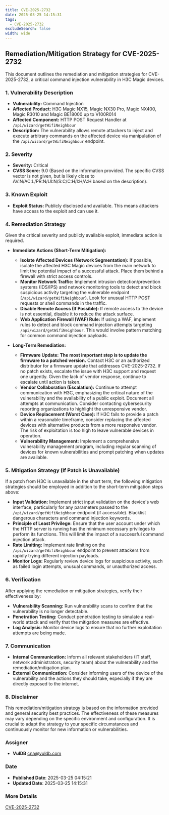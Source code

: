 ```yaml
---
title: CVE-2025-2732
date: 2025-03-25 14:15:31
tags:
  - CVE-2025-2732
excludeSearch: false
width: wide
---
```


## Remediation/Mitigation Strategy for CVE-2025-2732

This document outlines the remediation and mitigation strategies for CVE-2025-2732, a critical command injection vulnerability in H3C Magic devices.

### 1. Vulnerability Description

*   **Vulnerability:** Command Injection
*   **Affected Product:** H3C Magic NX15, Magic NX30 Pro, Magic NX400, Magic R3010 and Magic BE18000 up to V100R014
*   **Affected Component:** HTTP POST Request Handler at `/api/wizard/getWifiNeighbour`
*   **Description:** The vulnerability allows remote attackers to inject and execute arbitrary commands on the affected device via manipulation of the `/api/wizard/getWifiNeighbour` endpoint.

### 2. Severity

*   **Severity:** Critical
*   **CVSS Score:** 9.0 (Based on the information provided. The specific CVSS vector is not given, but is likely close to AV:N/AC:L/PR:N/UI:N/S:C/C:H/I:H/A:H based on the description).

### 3. Known Exploit

*   **Exploit Status:** Publicly disclosed and available. This means attackers have access to the exploit and can use it.

### 4. Remediation Strategy

Given the critical severity and publicly available exploit, immediate action is required.

*   **Immediate Actions (Short-Term Mitigation):**

    *   **Isolate Affected Devices (Network Segmentation):** If possible, isolate the affected H3C Magic devices from the main network to limit the potential impact of a successful attack. Place them behind a firewall with strict access controls.
    *   **Monitor Network Traffic:** Implement intrusion detection/prevention systems (IDS/IPS) and network monitoring tools to detect and block suspicious activity targeting the vulnerable endpoint (`/api/wizard/getWifiNeighbour`). Look for unusual HTTP POST requests or shell commands in the traffic.
    *   **Disable Remote Access (If Possible):** If remote access to the device is not essential, disable it to reduce the attack surface.
    *   **Web Application Firewall (WAF) Rule:**  If using a WAF, implement rules to detect and block command injection attempts targeting `/api/wizard/getWifiNeighbour`. This would involve pattern matching for common command injection payloads.

*   **Long-Term Remediation:**

    *   **Firmware Update:**  **The most important step is to update the firmware to a patched version.**  Contact H3C or an authorized distributor for a firmware update that addresses CVE-2025-2732.  If no patch exists, escalate the issue with H3C support and request one urgently.  Given the lack of vendor response, continue to escalate until action is taken.
    *   **Vendor Collaboration (Escalation):** Continue to attempt communication with H3C, emphasizing the critical nature of the vulnerability and the availability of a public exploit. Document all attempts at communication. Consider contacting cybersecurity reporting organizations to highlight the unresponsive vendor.
    *   **Device Replacement (Worst Case):**  If H3C fails to provide a patch within a reasonable timeframe, consider replacing the affected devices with alternative products from a more responsive vendor.  The risk of exploitation is too high to leave vulnerable devices in operation.
    *   **Vulnerability Management:** Implement a comprehensive vulnerability management program, including regular scanning of devices for known vulnerabilities and prompt patching when updates are available.

### 5. Mitigation Strategy (If Patch is Unavailable)

If a patch from H3C is unavailable in the short term, the following mitigation strategies should be employed in addition to the short-term mitigation steps above:

*   **Input Validation:**  Implement strict input validation on the device's web interface, particularly for any parameters passed to the `/api/wizard/getWifiNeighbour` endpoint (if accessible). Blacklist dangerous characters and command injection keywords.
*   **Principle of Least Privilege:** Ensure that the user account under which the HTTP server is running has the minimum necessary privileges to perform its functions. This will limit the impact of a successful command injection attack.
*   **Rate Limiting:** Implement rate limiting on the `/api/wizard/getWifiNeighbour` endpoint to prevent attackers from rapidly trying different injection payloads.
*   **Monitor Logs:** Regularly review device logs for suspicious activity, such as failed login attempts, unusual commands, or unauthorized access.

### 6. Verification

After applying the remediation or mitigation strategies, verify their effectiveness by:

*   **Vulnerability Scanning:**  Run vulnerability scans to confirm that the vulnerability is no longer detectable.
*   **Penetration Testing:**  Conduct penetration testing to simulate a real-world attack and verify that the mitigation measures are effective.
*   **Log Analysis:**  Monitor device logs to ensure that no further exploitation attempts are being made.

### 7. Communication

*   **Internal Communication:** Inform all relevant stakeholders (IT staff, network administrators, security team) about the vulnerability and the remediation/mitigation plan.
*   **External Communication:**  Consider informing users of the device of the vulnerability and the actions they should take, especially if they are directly exposed to the internet.

### 8. Disclaimer

This remediation/mitigation strategy is based on the information provided and general security best practices. The effectiveness of these measures may vary depending on the specific environment and configuration. It is crucial to adapt the strategy to your specific circumstances and continuously monitor for new information or vulnerabilities.

### Assigner
- **VulDB** <cna@vuldb.com>

### Date
- **Published Date**: 2025-03-25 04:15:21
- **Updated Date**: 2025-03-25 14:15:31

### More Details
[CVE-2025-2732](https://www.cvedetails.com/cve/CVE-2025-2732)